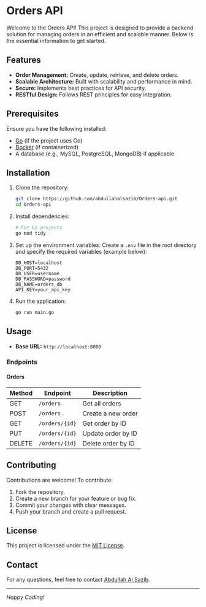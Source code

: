 # Orders API

Welcome to the Orders API! This project is designed to provide a backend solution for managing orders in an efficient and scalable manner. Below is the essential information to get started.

## Features

- **Order Management:** Create, update, retrieve, and delete orders.
- **Scalable Architecture:** Built with scalability and performance in mind.
- **Secure:** Implements best practices for API security.
- **RESTful Design:** Follows REST principles for easy integration.

## Prerequisites

Ensure you have the following installed:

- [Go](https://golang.org/) (if the project uses Go)
- [Docker](https://www.docker.com/) (if containerized)
- A database (e.g., MySQL, PostgreSQL, MongoDB) if applicable

## Installation

1. Clone the repository:

   ```bash
   git clone https://github.com/abdullahalsazib/Orders-api.git
   cd Orders-api
   ```

2. Install dependencies:

   ```bash
   # For Go projects
   go mod tidy
   ```

3. Set up the environment variables:
   Create a `.env` file in the root directory and specify the required variables (example below):

   ```env
   DB_HOST=localhost
   DB_PORT=5432
   DB_USER=username
   DB_PASSWORD=password
   DB_NAME=orders_db
   API_KEY=your_api_key
   ```

4. Run the application:
   ```bash
   go run main.go
   ```

## Usage

- **Base URL:** `http://localhost:8080`

### Endpoints

#### Orders

| Method | Endpoint       | Description        |
| ------ | -------------- | ------------------ |
| GET    | `/orders`      | Get all orders     |
| POST   | `/orders`      | Create a new order |
| GET    | `/orders/{id}` | Get order by ID    |
| PUT    | `/orders/{id}` | Update order by ID |
| DELETE | `/orders/{id}` | Delete order by ID |

## Contributing

Contributions are welcome! To contribute:

1. Fork the repository.
2. Create a new branch for your feature or bug fix.
3. Commit your changes with clear messages.
4. Push your branch and create a pull request.

## License

This project is licensed under the [MIT License](LICENSE).

## Contact

For any questions, feel free to contact [Abdullah Al Sazib](https://github.com/abdullahalsazib).

---

_Happy Coding!_
